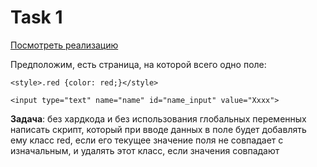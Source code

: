 # Task 1

[Посмотреть реализацию](https://ghrj4.csb.app/)

Предположим, есть страница, на которой всего одно поле:

`<style>.red {color: red;}</style>`

`<input type="text" name="name" id="name_input" value="Xxxx">`

**Задача**: без хардкода и без использования глобальных переменных написать скрипт, который при вводе данных в поле 
будет добавлять ему класс red, если его текущее значение поля не совпадает с изначальным, и удалять этот класс, 
если значения совпадают
